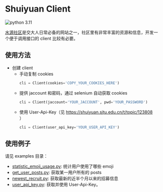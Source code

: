 # Shuiyuan Client

![python 3.11](https://img.shields.io/badge/python-3.11-blue.svg)

[水源社区](https://shuiyuan.sjtu.edu.cn/)是交大人日常必备的网站之一，社区里有非常丰富的资源和信息，开发一个便于调用接口的 client 比较有必要。

## 使用方法
+ 创建 client
    + 手动复制 cookies
        ```python
        cli = Client(cookies='COPY_YOUR_COOKIES_HERE')
        ```
    + 提供 jaccount 和密码，通过 selenium 自动获取 cookies
        ```python
        cli = Client(jaccount='YOUR_JACCOUNT', pwd='YOUR_PASSWORD')
        ```
    + 使用 User-Api-Key（见 https://shuiyuan.sjtu.edu.cn/t/topic/123808 ）
        ```python
        cli = Client(user_api_key='YOUR_USER_API_KEY')
        ```

## 使用例子
请见 examples 目录：
+ [statistic_emoji_usage.py](./examples/statistic_emoji_usage.py): 统计用户使用了哪些 emoji
+ [get_user_posts.py](./examples//get_user_posts.py): 获取某一用户所有的 posts
+ [newest_recruit.py](./examples/newest_recruit.py): 获取最新的近半个月以来的招募信息
+ [user_api_key.py](./examples/user_api_key.py): 获取并使用 User-Api-Key。
